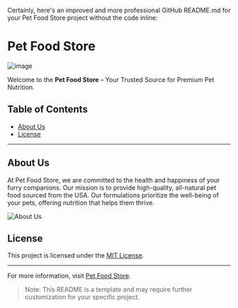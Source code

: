 Certainly, here's an improved and more professional GitHub README.md for your Pet Food Store project without the code inline:

# Pet Food Store

![image](https://github.com/Mohammed20037/Pet_Food_Store_website_template/assets/113844625/abd1851e-2bdc-404d-adf8-85f32ef71189)


Welcome to the **Pet Food Store** – Your Trusted Source for Premium Pet Nutrition.

## Table of Contents

- [About Us](#about-us)
- [License](#license)

---

## About Us

At Pet Food Store, we are committed to the health and happiness of your furry companions. Our mission is to provide high-quality, all-natural pet food sourced from the USA. Our formulations prioritize the well-being of your pets, offering nutrition that helps them thrive.

![About Us](https://d.newsweek.com/en/full/2259123/dog.jpg?w=790&f=1ff4f57a5a09736dc579c18884d1c83a)



## License

This project is licensed under the [MIT License](LICENSE).

---

For more information, visit [Pet Food Store](#).

> Note: This README is a template and may require further customization for your specific project.

